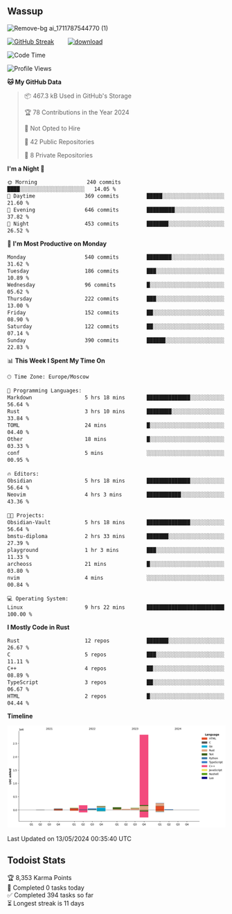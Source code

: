 ## Wassup

![Remove-bg ai_1711787544770 (1)](https://github.com/archeoss/archeoss/assets/68448737/e31def6e-524e-4c2b-930d-f672afbf4b77)

<!--
-->

[![GitHub Streak](http://github-readme-streak-stats.herokuapp.com?user=archeoss&theme=shades-of-purple&hide_border=true&date_format=j%20M%5B%20Y%5D)](https://git.io/streak-stats)&nbsp;&nbsp;&nbsp;&nbsp;&nbsp;&nbsp;&nbsp;&nbsp;[![download](https://user-images.githubusercontent.com/68448737/147796309-d8b65b1d-4dde-40d9-b03a-2b42aaa6cd43.jpeg)
](http://bmstu.ru/)

<!--START_SECTION:waka-->
![Code Time](http://img.shields.io/badge/Code%20Time-2%2C703%20hrs%2030%20mins-blue)

![Profile Views](http://img.shields.io/badge/Profile%20Views-20-blue)

**🐱 My GitHub Data** 

> 📦 467.3 kB Used in GitHub's Storage 
 > 
> 🏆 78 Contributions in the Year 2024
 > 
> 🚫 Not Opted to Hire
 > 
> 📜 42 Public Repositories 
 > 
> 🔑 8 Private Repositories 
 > 
**I'm a Night 🦉** 

```text
🌞 Morning                240 commits         ████░░░░░░░░░░░░░░░░░░░░░   14.05 % 
🌆 Daytime                369 commits         █████░░░░░░░░░░░░░░░░░░░░   21.60 % 
🌃 Evening                646 commits         █████████░░░░░░░░░░░░░░░░   37.82 % 
🌙 Night                  453 commits         ███████░░░░░░░░░░░░░░░░░░   26.52 % 
```
📅 **I'm Most Productive on Monday** 

```text
Monday                   540 commits         ████████░░░░░░░░░░░░░░░░░   31.62 % 
Tuesday                  186 commits         ███░░░░░░░░░░░░░░░░░░░░░░   10.89 % 
Wednesday                96 commits          █░░░░░░░░░░░░░░░░░░░░░░░░   05.62 % 
Thursday                 222 commits         ███░░░░░░░░░░░░░░░░░░░░░░   13.00 % 
Friday                   152 commits         ██░░░░░░░░░░░░░░░░░░░░░░░   08.90 % 
Saturday                 122 commits         ██░░░░░░░░░░░░░░░░░░░░░░░   07.14 % 
Sunday                   390 commits         ██████░░░░░░░░░░░░░░░░░░░   22.83 % 
```


📊 **This Week I Spent My Time On** 

```text
🕑︎ Time Zone: Europe/Moscow

💬 Programming Languages: 
Markdown                 5 hrs 18 mins       ██████████████░░░░░░░░░░░   56.64 % 
Rust                     3 hrs 10 mins       ████████░░░░░░░░░░░░░░░░░   33.84 % 
TOML                     24 mins             █░░░░░░░░░░░░░░░░░░░░░░░░   04.40 % 
Other                    18 mins             █░░░░░░░░░░░░░░░░░░░░░░░░   03.33 % 
conf                     5 mins              ░░░░░░░░░░░░░░░░░░░░░░░░░   00.95 % 

🔥 Editors: 
Obsidian                 5 hrs 18 mins       ██████████████░░░░░░░░░░░   56.64 % 
Neovim                   4 hrs 3 mins        ███████████░░░░░░░░░░░░░░   43.36 % 

🐱‍💻 Projects: 
Obsidian-Vault           5 hrs 18 mins       ██████████████░░░░░░░░░░░   56.64 % 
bmstu-diploma            2 hrs 33 mins       ███████░░░░░░░░░░░░░░░░░░   27.39 % 
playground               1 hr 3 mins         ███░░░░░░░░░░░░░░░░░░░░░░   11.33 % 
archeoss                 21 mins             █░░░░░░░░░░░░░░░░░░░░░░░░   03.80 % 
nvim                     4 mins              ░░░░░░░░░░░░░░░░░░░░░░░░░   00.84 % 

💻 Operating System: 
Linux                    9 hrs 22 mins       █████████████████████████   100.00 % 
```

**I Mostly Code in Rust** 

```text
Rust                     12 repos            ███████░░░░░░░░░░░░░░░░░░   26.67 % 
C                        5 repos             ███░░░░░░░░░░░░░░░░░░░░░░   11.11 % 
C++                      4 repos             ██░░░░░░░░░░░░░░░░░░░░░░░   08.89 % 
TypeScript               3 repos             ██░░░░░░░░░░░░░░░░░░░░░░░   06.67 % 
HTML                     2 repos             █░░░░░░░░░░░░░░░░░░░░░░░░   04.44 % 
```



**Timeline**

![Lines of Code chart](https://raw.githubusercontent.com/archeoss/archeoss/master/assets/bar_graph.png)


 Last Updated on 13/05/2024 00:35:40 UTC
<!--END_SECTION:waka-->

## Todoist Stats

<!-- TODO-IST:START -->
🏆  8,353 Karma Points           
🌸  Completed 0 tasks today           
✅  Completed 394 tasks so far           
⏳  Longest streak is 11 days
<!-- TODO-IST:END -->
